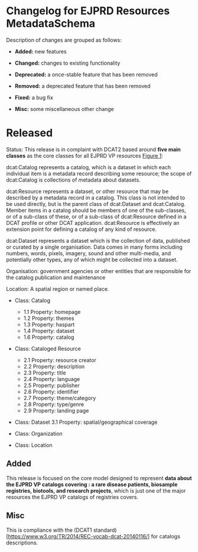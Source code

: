 # Changelog for EJPRD Resources MetadataSchema

Description of changes are grouped as follows:

* **Added:** new features

* **Changed:** changes to existing functionality

* **Deprecated:** a once-stable feature that has been removed

* **Removed:** a deprecated feature that has been removed

* **Fixed:** a bug fix

* **Misc:** some miscellaneous other change



# Released
Status: This release is in complaint with DCAT2 based around **five main classes** as the core classes for all EJPRD VP resources [Figure 1](https://github.com/ejp-rd-vp/resource-metadata-schema/blob/dev-branch/ejprd-vp_catalog_model/versions/ejprdVPMetadataSchema-1.0.0/diagrams/VP_Model.png):

dcat:Catalog represents a catalog, which is a dataset in which each individual item is a metadata record describing some resource; the scope of dcat:Catalog is collections of metadata about datasets.

dcat:Resource represents a dataset, or other resource that may be described by a metadata record in a catalog. This class is not intended to be used directly, but is the parent class of dcat:Dataset and dcat:Catalog. Member items in a catalog should be members of one of the sub-classes, or of a sub-class of these, or of a sub-class of dcat:Resource defined in a DCAT profile or other DCAT application. dcat:Resource is effectively an extension point for defining a catalog of any kind of resource.

dcat:Dataset represents a dataset which is the collection of data, published or curated by a single organisation. Data comes in many forms including numbers, words, pixels, imagery, sound and other multi-media, and potentially other types, any of which might be collected into a dataset.

Organisation: government agencies or other entities that are responsible for the catalog publication and maintenance

Location: A spatial region or named place.


* Class: Catalog
    * 1.1 Property: homepage
    * 1.2 Property: themes
    * 1.3 Property: haspart
    * 1.4 Property: dataset
    * 1.6 Property: catalog



* Class: Cataloged Resource
    * 2.1 Property: resource creator
    * 2.2 Property: description
    * 2.3 Property: title
    * 2.4 Property: language
    * 2.5 Property: publisher
    * 2.6 Property: identifier
    * 2.7 Property: theme/category
    * 2.8 Property: type/genre
    * 2.9 Property: landing page


* Class: Dataset
    3.1 Property: spatial/geographical coverage



* Class: Organization


* Class: Location



## Added
This release is focused on the core model designed to represent **data about the EJPRD VP catalogs covering : a rare disease patients, biosample registries, biotools, and research projects**, which is just one of the major resources the EJPRD VP catalogs of registries covers.

## Misc

This is compliance with the  (DCAT1 standard)[https://www.w3.org/TR/2014/REC-vocab-dcat-20140116/] for catalogs descriptions.
